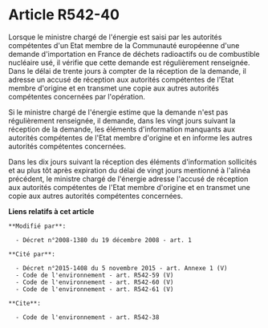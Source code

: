 # Article R542-40

Lorsque le ministre chargé de l'énergie est saisi par les autorités compétentes d'un Etat membre de la Communauté européenne
d'une demande d'importation en France de déchets radioactifs ou de combustible nucléaire usé, il vérifie que cette demande
est régulièrement renseignée. Dans le délai de trente jours à compter de la réception de la demande, il adresse un accusé de
réception aux autorités compétentes de l'Etat membre d'origine et en transmet une copie aux autres autorités compétentes
concernées par l'opération. 

Si le ministre chargé de l'énergie estime que la demande n'est pas régulièrement renseignée, il demande, dans les vingt jours
suivant la réception de la demande, les éléments d'information manquants aux autorités compétentes de l'Etat membre d'origine
et en informe les autres autorités compétentes concernées. 

Dans les dix jours suivant la réception des éléments d'information sollicités et au plus tôt après expiration du délai de
vingt jours mentionné à l'alinéa précédent, le ministre chargé de l'énergie adresse l'accusé de réception aux autorités
compétentes de l'Etat membre d'origine et en transmet une copie aux autres autorités compétentes concernées.

**Liens relatifs à cet article**

	**Modifié par**:

	  - Décret n°2008-1380 du 19 décembre 2008 - art. 1

	**Cité par**:

	  - Décret n°2015-1408 du 5 novembre 2015 - art. Annexe 1 (V)
	  - Code de l'environnement - art. R542-59 (V)
	  - Code de l'environnement - art. R542-60 (V)
	  - Code de l'environnement - art. R542-61 (V)

	**Cite**:

	  - Code de l'environnement - art. R542-38
